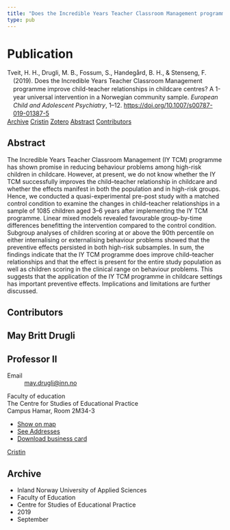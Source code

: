 ```yaml
---
title: "Does the Incredible Years Teacher Classroom Management programme improve child-teacher relationships in childcare centres? A 1-year universal intervention in a Norwegian community sample"
type: pub
---
```

<h1>Publication</h1>
<article id="csl-bib-container-73FZSPWY" class="csl-bib-container">
  <div class="csl-bib-body" style="line-height: 1.35; padding-left: 1em; text-indent:-1em;">
  <div class="csl-entry">Tveit, H. H., Drugli, M. B., Fossum, S., Handeg&#xE5;rd, B. H., &amp; Stenseng, F. (2019). Does the Incredible Years Teacher Classroom Management programme improve child-teacher relationships in childcare centres? A 1-year universal intervention in a Norwegian community sample. <i>European Child and Adolescent Psychiatry</i>, 1&#x2013;12. <a href="https://doi.org/10.1007/s00787-019-01387-5">https://doi.org/10.1007/s00787-019-01387-5</a></div>
</div>
  <div class="csl-bib-buttons">
    <a href="#taxonomy-article-73FZSPWY" class="csl-bib-button">Archive</a>
    <a href="https://app.cristin.no/results/show.jsf?id=1725237" alt="Cristin URL" class="csl-bib-button">Cristin</a>
    <a href="http://zotero.org/groups/5022929/items/73FZSPWY" alt="Zotero URL" class="csl-bib-button">Zotero</a>
    <a href="#abstract-article-73FZSPWY" class="csl-bib-button">Abstract</a>
    <a href="#contributors-article-73FZSPWY" class="csl-bib-button">Contributors</a>
  </div>
  <div id="csl-bib-meta-container-73FZSPWY"></div>
</article>
<div id="csl-bib-meta-73FZSPWY" class="csl-bib-meta">
  <article id="abstract-article-73FZSPWY" class="abstract-article">
    <h1>Abstract</h1>
    The Incredible Years Teacher Classroom Management (IY TCM) programme has shown promise in reducing behaviour problems among high-risk children in childcare. However, at present, we do not know whether the IY TCM successfully improves the child–teacher relationship in childcare and whether the effects manifest in both the population and in high-risk groups. Hence, we conducted a quasi-experimental pre-post study with a matched control condition to examine the changes in child–teacher relationships in a sample of 1085 children aged 3–6 years after implementing the IY TCM programme. Linear mixed models revealed favourable group-by-time differences benefitting the intervention compared to the control condition. Subgroup analyses of children scoring at or above the 90th percentile on either internalising or externalising behaviour problems showed that the preventive effects persisted in both high-risk subsamples. In sum, the findings indicate that the IY TCM programme does improve child–teacher relationships and that the effect is present for the entire study population as well as children scoring in the clinical range on behaviour problems. This suggests that the application of the IY TCM programme in childcare settings has important preventive effects. Implications and limitations are further discussed.
  </article>
  <article id="contributors-article-73FZSPWY" class="contributors-article">
    <h1>Contributors</h1>
    <div class="personas">
<div class="vrtx-hinn-person-card">
<div class="photo">
<i class="lar la-user-circle missing-person"></i>
</div>
<div class="info">
<hgroup><h1>May Britt Drugli</h1>
<h2>Professor II</h2>
</hgroup><dl>
<dt>Email</dt>
<dd>
<a href="mailto:may.drugli@inn.no">may.drugli@inn.no</a>
</dd>
</dl>
<p>
Faculty of education<br>
The Centre for Studies of Educational Practice<br>
Campus Hamar,
Room 2M34-3
</p>
<ul class="vrtx-hinn-links">
<li><a href="https://www.google.com/maps?q=60.79582,11.07304">Show on map</a></li>
<li><a href="https://www.inn.no/english/find-an-employee/may-drugli.html#vrtx-hinn-addresses">See Addresses</a></li>
<li><a href="https://www.inn.no/english/find-an-employee/may-drugli.html?vrtx=vcf">Download business card</a></li>
</ul>
</div>
</div>
<a href="https://app.cristin.no/persons/show.jsf?id=29493" alt="Cristin URL" class="personas-cristin">Cristin</a>
</div>
  </article>
  <article id="taxonomy-article-73FZSPWY" class="taxonomy-article">
    <h1>Archive</h1>
    <ul>
      <li>Inland Norway University of Applied Sciences</li>
      <li>Faculty of Education</li>
      <li>Centre for Studies of Educational Practice</li>
      <li>2019</li>
      <li>September</li>
    </ul>
  </article>
</div>
